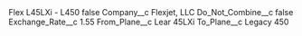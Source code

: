<?xml version="1.0" encoding="UTF-8"?>
<CustomMetadata xmlns="http://soap.sforce.com/2006/04/metadata" xmlns:xsi="http://www.w3.org/2001/XMLSchema-instance" xmlns:xsd="http://www.w3.org/2001/XMLSchema">
    <label>Flex L45LXi - L450</label>
    <protected>false</protected>
    <values>
        <field>Company__c</field>
        <value xsi:type="xsd:string">Flexjet, LLC</value>
    </values>
    <values>
        <field>Do_Not_Combine__c</field>
        <value xsi:type="xsd:boolean">false</value>
    </values>
    <values>
        <field>Exchange_Rate__c</field>
        <value xsi:type="xsd:double">1.55</value>
    </values>
    <values>
        <field>From_Plane__c</field>
        <value xsi:type="xsd:string">Lear 45LXi</value>
    </values>
    <values>
        <field>To_Plane__c</field>
        <value xsi:type="xsd:string">Legacy 450</value>
    </values>
</CustomMetadata>
